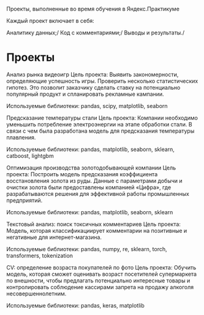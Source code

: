 Проекты, выполненные во время обучения в Яндекс.Практикуме

Каждый проект включает в себя:

Аналитику данных;/
Код с комментариями;/
Выводы и результаты./
# Проекты
Анализ рынка видеоигр
Цель проекта: Выявить закономерности, определяющие успешность игры. Проверить несколько статистических гипотез. Это позволит заказчику сделать ставку на потенциально популярный продукт и спланировать рекламные кампании.

Используемые библиотеки: pandas, scipy, matplotlib, seaborn

Предсказание температуры стали
Цель проекта: Компании необходимо уменьшить потребление электроэнергии на этапе обработки стали. В связи с чем была разработана модель для предсказания температуры плавления.

Используемые библиотеки: pandas, matplotlib, seaborn, sklearn, catboost, lightgbm

Оптимизация производства золотодобывающей компании
Цель проекта: Построить модель предсказания коэффициента восстановления золота из руды. Данные с параметрами добычи и очистки золота были предоставлены компанией «Цифра», где разрабатываются решения для эффективной работы промышленных предприятий.

Используемые библиотеки: pandas, matplotlib, seaborn, sklearn

Текстовый анализ: поиск токсичных комментариев
Цель проекта: Модель, которая классификациирует комментарии на позитивные и негативные для интернет-магазина.

Используемые библиотеки: pandas, numpy, re, sklearn, torch, transformers, tokenization

CV: определение возраста покупателей по фото
Цель проекта: Обучить модель, которая сможет оценивать возраст посетителей супермаркета по внешности, чтобы предлагать потенциально интересные товары и контролировать соблюдение кассирами запрета на продажу алкоголя несовершеннолетним.

Используемые библиотеки: pandas, keras, matplotlib
